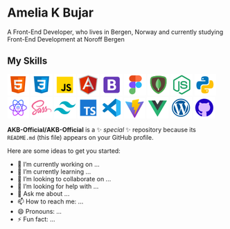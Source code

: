 # Amelia K Bujar

A Front-End Developer, who lives in Bergen, Norway and currently studying Front-End Development at Noroff Bergen


## My Skills
![HTML ICON](./media/html-icon.png) 
![CSS ICON](./media/css-icon.png)
![JavaScript ICON](./media/js-icon.png)
![ANGULAR JS ICON](./media/angular-js-icon.png)
![BOOTSTRAP ICON](./media/bootstrap-icon.png)
![FIGMA ICON](./media/figma-icon.png)
![MONGODB ICON](./media/mongodb-icon.png)
![NODE JS ICON](./media/node-js-icon.png)
![PYTHON ICON](./media/python-icon.png)
![REACT ICON](./media/react-icon.png)
![SASS ICON](./media/sass.icon.png)
![TAILWIND ICON](./media/tailwind-icon.png)
![TYPESCRIPT ICON](./media/typescript-icon.png)
![VISUAL CODE STUDIO ICON](./media/visual-studio-code-icon.png)
![VITE ICON](./media/vite-icon.png)
![VUE JS ICON](./media/vue-js-icon.png)
![WORDPRESS ICON](./media/wordpress-icon.png)
![GITHUB ICON](./media/github-icon-one.png)


**AKB-Official/AKB-Official** is a ✨ _special_ ✨ repository because its `README.md` (this file) appears on your GitHub profile.

Here are some ideas to get you started:

- 🔭 I’m currently working on ...
- 🌱 I’m currently learning ...
- 👯 I’m looking to collaborate on ...
- 🤔 I’m looking for help with ...
- 💬 Ask me about ...
- 📫 How to reach me: ...
- 😄 Pronouns: ...
- ⚡ Fun fact: ...